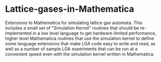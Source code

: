 # Lattice-gases-in-Mathematica
Extensions to Mathematica for simulating lattice gas automata.  This includes a small set of "Simulation Kernel" routines that should be re-implemented in a low level language to get hardware-limited performance, higher level Mathematica routines that use the simulation kernel to define some language extensions that make LGA code easy to write and read, as well as a number of sample LGA experiments that can be run at a convenient speed even with the simulation kernel written in Mathematica.

